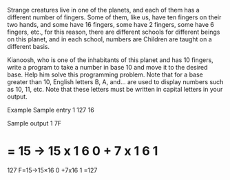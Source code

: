 Strange creatures live in one of the planets, and each of them has a different number of fingers. Some of them, like us, have ten fingers on their two hands, and some have 16 fingers, some have 2 fingers, some have 6 fingers, etc., for this reason, there are different schools for different beings on this planet, and in each school, numbers are Children are taught on a different basis.

Kianoosh, who is one of the inhabitants of this planet and has 10 fingers, write a program to take a number in base 10 and move it to the desired base. Help him solve this programming problem.
  Note that for a base greater than 10, English letters B, A, and... are used to display numbers such as 10, 11, etc. Note that these letters must be written in capital letters in your output.

Example
Sample entry 1
127 16

Sample output 1
7F


=
15
→
15
x
1
6
0
+
7
x
1
6
1
=
127
F=15→15×16
0
  +7x16
1
  =127